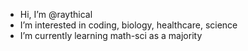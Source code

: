 - Hi, I’m @raythical
- I’m interested in coding, biology, healthcare, science
- I’m currently learning math-sci as a majority

<!---
raythical/raythical is a ✨ special ✨ repository because its `README.md` (this file) appears on your GitHub profile.
You can click the Preview link to take a look at your changes.
--->
